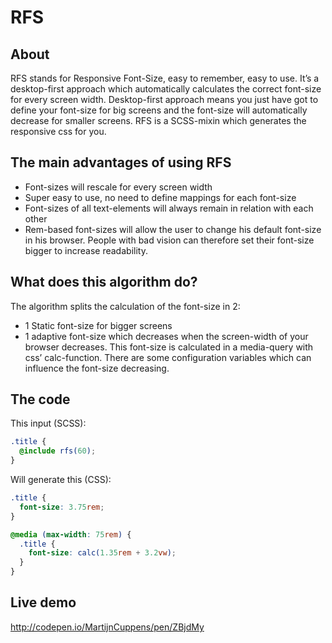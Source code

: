 # RFS

## About
RFS stands for Responsive Font-Size, easy to remember, easy to use. It’s a desktop-first approach which automatically calculates the correct font-size for every screen width. Desktop-first approach means you just have got to define your font-size for big screens and the font-size will automatically decrease for smaller screens. RFS is a SCSS-mixin which generates the responsive css for you.

## The main advantages of using RFS
- Font-sizes will rescale for every screen width
- Super easy to use, no need to define mappings for each font-size
- Font-sizes of all text-elements will always remain in relation with each other
- Rem-based font-sizes will allow the user to change his default font-size in his browser. People with bad vision can therefore set their font-size bigger to increase readability.

## What does this algorithm do?
The algorithm splits the calculation of the font-size in 2:

- 1 Static font-size for bigger screens
- 1 adaptive font-size which decreases when the screen-width of your browser decreases. This font-size is calculated in a media-query with css’ calc-function.
There are some configuration variables which can influence the font-size decreasing.

## The code
This input (SCSS):
```scss
.title {
  @include rfs(60);
}
```

Will generate this (CSS):
```css
.title {
  font-size: 3.75rem;
}

@media (max-width: 75rem) {
  .title {
    font-size: calc(1.35rem + 3.2vw); 
  }
}
```
## Live demo
http://codepen.io/MartijnCuppens/pen/ZBjdMy
